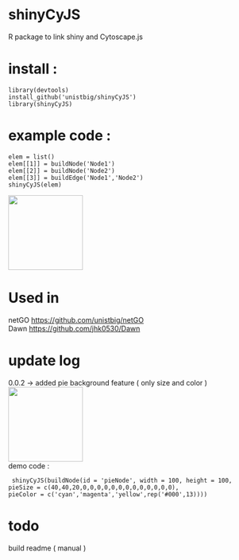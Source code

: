 # shinyCyJS

R package to link shiny and Cytoscape.js

# install : 
<pre><code>library(devtools)
install_github('unistbig/shinyCyJS')
library(shinyCyJS)
</code></pre>

# example code : 
<pre><code>elem = list()
elem[[1]] = buildNode('Node1')
elem[[2]] = buildNode('Node2')
elem[[3]] = buildEdge('Node1','Node2')
shinyCyJS(elem)
</code></pre>

<img src = 'https://user-images.githubusercontent.com/6457691/65883784-aefd8b80-e3d2-11e9-96cf-4dd390ad3141.png' width = 150></img>



# Used in 

netGO <https://github.com/unistbig/netGO> <br>
Dawn <https://github.com/jhk0530/Dawn>

# update log 
0.0.2 -> added pie background feature ( only size and color )<br>
<img src = 'https://user-images.githubusercontent.com/6457691/65883045-34803c00-e3d1-11e9-87f1-fb8dfc028484.png' width = 150></img>
<br>
demo code : 
<pre><code> shinyCyJS(buildNode(id = 'pieNode', width = 100, height = 100, 
pieSize = c(40,40,20,0,0,0,0,0,0,0,0,0,0,0,0,0), 
pieColor = c('cyan','magenta','yellow',rep('#000',13))))
</code></pre>

# todo 
build readme ( manual )

